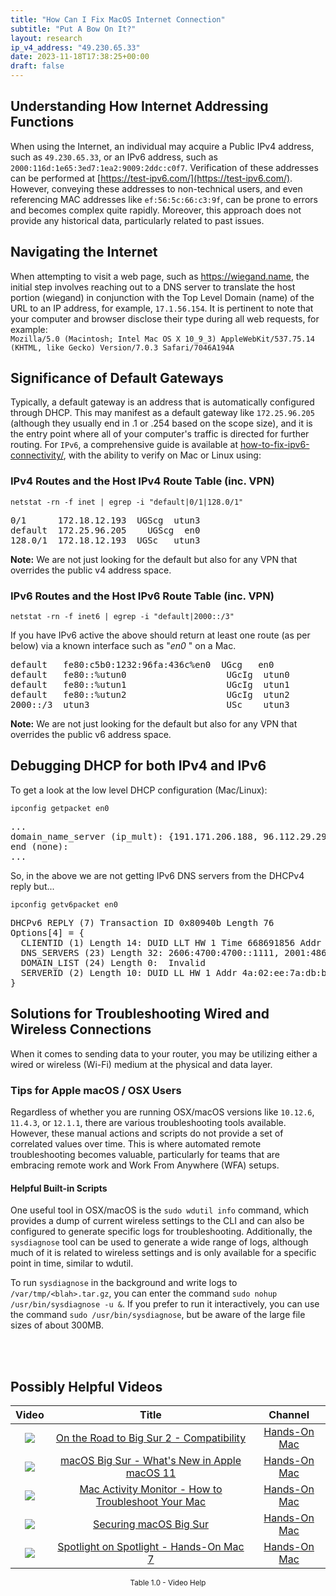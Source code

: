 ```yaml
---
title: "How Can I Fix MacOS Internet Connection"
subtitle: "Put A Bow On It?"
layout: research
ip_v4_address: "49.230.65.33"
date: 2023-11-18T17:38:25+00:00
draft: false
---
```


## Understanding How Internet Addressing Functions

When using the Internet, an individual may acquire a Public IPv4 address, such as ```49.230.65.33```, or an IPv6 address, such as ```2000:116d:1e65:3ed7:1ea2:9009:2ddc:c0f7```. Verification of these addresses can be performed at [https://test-ipv6.com/](https://test-ipv6.com/). However, conveying these addresses to non-technical users, and even referencing MAC addresses like ```ef:56:5c:66:c3:9f```, can be prone to errors and becomes complex quite rapidly. Moreover, this approach does not provide any historical data, particularly related to past issues.
## Navigating the Internet

When attempting to visit a web page, such as https://wiegand.name, the initial step involves reaching out to a DNS server to translate the host portion (wiegand) in conjunction with the Top Level Domain (name) of the URL to an IP address, for example, ```17.1.56.154```. It is pertinent to note that your computer and browser disclose their type during all web requests, for example: <br>```Mozilla/5.0 (Macintosh; Intel Mac OS X 10_9_3) AppleWebKit/537.75.14 (KHTML, like Gecko) Version/7.0.3 Safari/7046A194A```
## Significance of Default Gateways

Typically, a default gateway is an address that is automatically configured through DHCP. This may manifest as a default gateway like ```172.25.96.205``` (although they usually end in .1 or .254 based on the scope size), and it is the entry point where all of your computer's traffic is directed for further routing. For ```IPv6```, a comprehensive guide is available at [how-to-fix-ipv6-connectivity/](/blog/how-to-fix-ipv6-connectivity/), with the ability to verify on Mac or Linux using: <br>
### IPv4 Routes and the Host IPv4 Route Table (inc. VPN)
```netstat -rn -f inet | egrep -i "default|0/1|128.0/1"```

<pre>
0/1      172.18.12.193  UGScg  utun3
default  172.25.96.205    UGScg  en0
128.0/1  172.18.12.193  UGSc   utun3</pre>

**Note:** We are not just looking for the default but also for any VPN that overrides the public v4 address space.

### IPv6 Routes and the Host IPv6 Route Table (inc. VPN)
```netstat -rn -f inet6 | egrep -i "default|2000::/3"```

If you have IPv6 active the above should return at least one route (as per below) via a known interface such as "_en0_ " on a Mac. 

<pre>
default   fe80:c5b0:1232:96fa:436c%en0  UGcg   en0
default   fe80::%utun0                   UGcIg  utun0
default   fe80::%utun1                   UGcIg  utun1
default   fe80::%utun2                   UGcIg  utun2
2000::/3  utun3                          USc    utun3</pre>

**Note:** We are not just looking for the default but also for any VPN that overrides the public v6 address space.
<br>

## Debugging DHCP for both IPv4 and IPv6

To get a look at the low level DHCP configuration (Mac/Linux): 

```ipconfig getpacket en0```

<pre>
...
domain_name_server (ip_mult): {191.171.206.188, 96.112.29.29}
end (none):
...</pre>

So, in the above we are not getting IPv6 DNS servers from the DHCPv4 reply but...

```ipconfig getv6packet en0```

<pre>
DHCPv6 REPLY (7) Transaction ID 0x80940b Length 76
Options[4] = {
  CLIENTID (1) Length 14: DUID LLT HW 1 Time 668691856 Addr ef:56:5c:66:c3:9f
  DNS_SERVERS (23) Length 32: 2606:4700:4700::1111, 2001:4860:4860::8844
  DOMAIN_LIST (24) Length 0:  Invalid
  SERVERID (2) Length 10: DUID LL HW 1 Addr 4a:02:ee:7a:db:b1
}</pre>




## Solutions for Troubleshooting Wired and Wireless Connections

When it comes to sending data to your router, you may be utilizing either a wired or wireless (Wi-Fi) medium at the physical and data layer.
### Tips for Apple macOS / OSX Users

Regardless of whether you are running OSX/macOS versions like `10.12.6`, `11.4.3`, or `12.1.1`, there are various troubleshooting tools available. However, these manual actions and scripts do not provide a set of correlated values over time. This is where automated remote troubleshooting becomes valuable, particularly for teams that are embracing remote work and Work From Anywhere (WFA) setups.
#### Helpful Built-in Scripts

One useful tool in OSX/macOS is the `sudo wdutil info` command, which provides a dump of current wireless settings to the CLI and can also be configured to generate specific logs for troubleshooting. Additionally, the `sysdiagnose` tool can be used to generate a wide range of logs, although much of it is related to wireless settings and is only available for a specific point in time, similar to wdutil.

To run `sysdiagnose` in the background and write logs to `/var/tmp/<blah>.tar.gz`, you can enter the command `sudo nohup /usr/bin/sysdiagnose -u &`. If you prefer to run it interactively, you can use the command `sudo /usr/bin/sysdiagnose`, but be aware of the large file sizes of about 300MB.

<br><br>
## Possibly Helpful Videos

<link href="/plugins/lity/css/lity.min.css" rel="stylesheet">
<script src="/plugins/lity/js/lity.min.js"></script>
<div class="table1-start"></div>

|Video | Title | Channel |
| :---: | :---: | :---: |
|<a href="https://www.youtube.com/watch?v=HEbK-Tignuc" data-lity><img src="https://i.ytimg.com/vi/HEbK-Tignuc/default.jpg" class="img-fluid"></a>|<a href="https://www.youtube.com/watch?v=HEbK-Tignuc" data-lity>On the Road to Big Sur 2 - Compatibility</a>|<a target="_blank" href="https://www.youtube.com/channel/UCg43DP8MdHVcl4rFK_delBg" >Hands-On Mac</a>|
|<a href="https://www.youtube.com/watch?v=JMKi6o9kaZI" data-lity><img src="https://i.ytimg.com/vi/JMKi6o9kaZI/default.jpg" class="img-fluid"></a>|<a href="https://www.youtube.com/watch?v=JMKi6o9kaZI" data-lity>macOS Big Sur - What&#39;s New in Apple macOS 11</a>|<a target="_blank" href="https://www.youtube.com/channel/UCg43DP8MdHVcl4rFK_delBg" >Hands-On Mac</a>|
|<a href="https://www.youtube.com/watch?v=TWzWd_DiaJ0" data-lity><img src="https://i.ytimg.com/vi/TWzWd_DiaJ0/default.jpg" class="img-fluid"></a>|<a href="https://www.youtube.com/watch?v=TWzWd_DiaJ0" data-lity>Mac Activity Monitor - How to Troubleshoot Your Mac</a>|<a target="_blank" href="https://www.youtube.com/channel/UCg43DP8MdHVcl4rFK_delBg" >Hands-On Mac</a>|
|<a href="https://www.youtube.com/watch?v=7KdhJimuhNw" data-lity><img src="https://i.ytimg.com/vi/7KdhJimuhNw/default.jpg" class="img-fluid"></a>|<a href="https://www.youtube.com/watch?v=7KdhJimuhNw" data-lity>Securing macOS Big Sur</a>|<a target="_blank" href="https://www.youtube.com/channel/UCg43DP8MdHVcl4rFK_delBg" >Hands-On Mac</a>|
|<a href="https://www.youtube.com/watch?v=RslZ4W1EPqk" data-lity><img src="https://i.ytimg.com/vi/RslZ4W1EPqk/default.jpg" class="img-fluid"></a>|<a href="https://www.youtube.com/watch?v=RslZ4W1EPqk" data-lity>Spotlight on Spotlight - Hands-On Mac 7</a>|<a target="_blank" href="https://www.youtube.com/channel/UCg43DP8MdHVcl4rFK_delBg" >Hands-On Mac</a>|

<center><small>Table 1.0 - Video Help</small></center>
 <br>
<div class="table1-end"></div>
<script type="text/javascript">
(function() {
    $('div.table1-start').nextUntil('div.table1-end', 'table').addClass('table thead-dark table-striped table-responsive rounded').attr('id', 't1');
    $('#t1').find('thead').addClass('thead-dark');
})();
</script>
